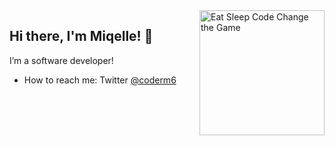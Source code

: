 <img align="right" src="https://media.giphy.com/media/2sMOUSy658zgS1CjY7/giphy.gif" alt="Eat Sleep Code Change the Game" width="200px" />

## Hi there, I'm Miqelle! 👋

I’m a software developer!
-   How to reach me: Twitter [@coderm6](https://twitter.com/Coderm6)


